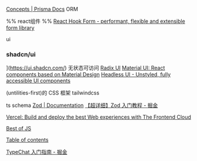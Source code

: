 [Concepts | Prisma Docs](https://www.prisma.io/docs/concepts)   ORM 


%% react组件 %%
[React Hook Form - performant, flexible and extensible form library](https://react-hook-form.com/)

ui

### shadcn/ui
](https://ui.shadcn.com/)
无状态可访问
[Radix UI](https://www.radix-ui.com/)
[Material UI: React components based on Material Design](https://mui.com/material-ui/)
[Headless UI - Unstyled, fully accessible UI components](https://headlessui.com/)

(untilities-first)的 CSS 框架 tailwindcss



ts schema
[Zod | Documentation](https://zod.dev/?id=table-of-contents)
[【超详细】Zod 入门教程 - 掘金](https://juejin.cn/post/7163548790787358756?searchId=202311211051581B44BD521AF44171917A) 


[Vercel: Build and deploy the best Web experiences with The Frontend Cloud](https://vercel.com/)

[Best of JS](https://bestofjs.org/)

[Table of contents](https://zod.dev/?id=table-of-contents)




[TypeChat 入门指南 - 掘金](https://juejin.cn/post/7261909946299072571)